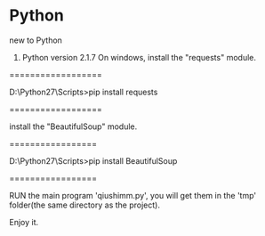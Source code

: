 # Python
new to Python
1. Python version 2.1.7
On windows, install the "requests" module.

==================

D:\Python27\Scripts>pip install requests

==================

install the "BeautifulSoup" module.

=================

D:\Python27\Scripts>pip install BeautifulSoup

=================

RUN the main program 'qiushimm.py', you will get them in the 'tmp' folder(the same directory as the project).

Enjoy it.
